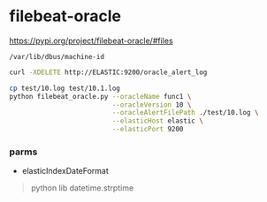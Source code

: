 # filebeat-oracle
https://pypi.org/project/filebeat-oracle/#files


```
/var/lib/dbus/machine-id
```


```sh
curl -XDELETE http://ELASTIC:9200/oracle_alert_log

cp test/10.log test/10.1.log
python filebeat_oracle.py --oracleName func1 \
                          --oracleVersion 10 \
                          --oracleAlertFilePath ./test/10.log \
                          --elasticHost elastic \
                          --elasticPort 9200 
```

### parms
- elasticIndexDateFormat
> python lib datetime.strptime
